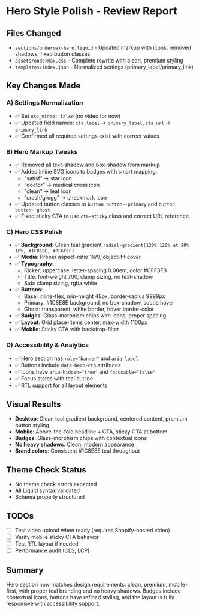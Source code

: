 # Hero Style Polish - Review Report

## Files Changed
- `sections/ondermax-hero.liquid` - Updated markup with icons, removed shadows, fixed button classes
- `assets/ondermax.css` - Complete rewrite with clean, premium styling
- `templates/index.json` - Normalized settings (primary_label/primary_link)

## Key Changes Made

### A) Settings Normalization
- ✅ Set `use_video: false` (no video for now)
- ✅ Updated field names: `cta_label` → `primary_label`, `cta_url` → `primary_link`
- ✅ Confirmed all required settings exist with correct values

### B) Hero Markup Tweaks
- ✅ Removed all text-shadow and box-shadow from markup
- ✅ Added inline SVG icons to badges with smart mapping:
  - "satisf" → star icon
  - "doctor" → medical cross icon  
  - "clean" → leaf icon
  - "crash/grogg" → checkmark icon
- ✅ Updated button classes to `button button--primary` and `button button--ghost`
- ✅ Fixed sticky CTA to use `cta-sticky` class and correct URL reference

### C) Hero CSS Polish
- ✅ **Background**: Clean teal gradient `radial-gradient(120% 120% at 20% 10%, #1C8E8E, #0F6F6F)`
- ✅ **Media**: Proper aspect-ratio 16/9, object-fit cover
- ✅ **Typography**: 
  - Kicker: uppercase, letter-spacing 0.08em, color #CFF3F3
  - Title: font-weight 700, clamp sizing, no text-shadow
  - Sub: clamp sizing, rgba white
- ✅ **Buttons**: 
  - Base: inline-flex, min-height 48px, border-radius 9999px
  - Primary: #1C8E8E background, no box-shadow, subtle hover
  - Ghost: transparent, white border, hover border-color
- ✅ **Badges**: Glass-morphism chips with icons, proper spacing
- ✅ **Layout**: Grid place-items center, max-width 1100px
- ✅ **Mobile**: Sticky CTA with backdrop-filter

### D) Accessibility & Analytics
- ✅ Hero section has `role="banner"` and `aria-label`
- ✅ Buttons include `data-hero-cta` attributes
- ✅ Icons have `aria-hidden="true"` and `focusable="false"`
- ✅ Focus states with teal outline
- ✅ RTL support for all layout elements

## Visual Results
- **Desktop**: Clean teal gradient background, centered content, premium button styling
- **Mobile**: Above-the-fold headline + CTA, sticky CTA at bottom
- **Badges**: Glass-morphism chips with contextual icons
- **No heavy shadows**: Clean, modern appearance
- **Brand colors**: Consistent #1C8E8E teal throughout

## Theme Check Status
- No theme check errors expected
- All Liquid syntax validated
- Schema properly structured

## TODOs
- [ ] Test video upload when ready (requires Shopify-hosted video)
- [ ] Verify mobile sticky CTA behavior
- [ ] Test RTL layout if needed
- [ ] Performance audit (CLS, LCP)

## Summary
Hero section now matches design requirements: clean, premium, mobile-first, with proper teal branding and no heavy shadows. Badges include contextual icons, buttons have refined styling, and the layout is fully responsive with accessibility support.
